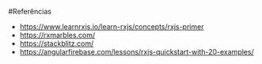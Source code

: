 #Referências 

- https://www.learnrxjs.io/learn-rxjs/concepts/rxjs-primer
- https://rxmarbles.com/
- https://stackblitz.com/
- https://angularfirebase.com/lessons/rxjs-quickstart-with-20-examples/
